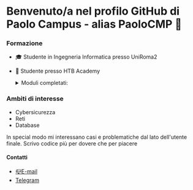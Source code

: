 # Benvenuto/a nel profilo GitHub di Paolo Campus - alias PaoloCMP 👋

<!--
**PaoloCMP/PaoloCMP** is a ✨ _special_ ✨ repository because its `README.md` (this file) appears on your GitHub profile.-->

### Formazione
- :mortar_board: Studente in Ingegneria Informatica presso UniRoma2
- :green_book: Studente presso  HTB Academy

    <details>
     <summary>Moduli completati:</summary>

   - <a href="https://academy.hackthebox.eu/achievement/253768/15" target="_blank" rel="noopener noreferrer">Introduction to Academy</a>
   - <a href="https://academy.hackthebox.eu/achievement/253768/87" target="_blank" rel="noopener noreferrer">Setting up</a>
    - <a href="https://academy.hackthebox.eu/achievement/253768/77" target="_blank" rel="noopener noreferrer">Getting Started</a>
  - <a href="https://academy.hackthebox.eu/achievement/253768/75" target="_blank" rel="noopener noreferrer">Introduction to Web Applications</a>
   - <a href="https://academy.hackthebox.eu/achievement/253768/35" target="_blank" rel="noopener noreferrer">Web Requests</a>
    - <a href="https://academy.hackthebox.eu/achievement/253768/81" target="_blank" rel="noopener noreferrer">Intro to Network Traffic Analysis</a>
    - <a href="https://academy.hackthebox.eu/achievement/253768/33" target="_blank" rel="noopener noreferrer">SQL Injection Fundamentals</a>
    - <a href="https://academy.hackthebox.eu/achievement/253768/49" target="_blank" rel="noopener noreferrer">Windows Fundamentals</a>
    - <a href="https://academy.hackthebox.eu/achievement/253768/18" target="_blank" rel="noopener noreferrer">Linux Fundamentals</a>
    - <a href="https://academy.hackthebox.eu/achievement/253768/54" target="_blank" rel="noopener noreferrer">Attacking Web Application with ffuf</a>
    - <a href="https://academy.hackthebox.eu/achievement/253768/23" target="_blank" rel="noopener noreferrer">File Inclusion / Directory Traversal</a>
    - <a href="https://academy.hackthebox.eu/achievement/253768/24" target="_blank" rel="noopener noreferrer">File Transfers</a>
  
    </details>

### Ambiti di interesse
- Cybersicurezza
- Reti
- Database
<p> In special modo mi interessano casi e problematiche dal lato dell'utente finale. Scrivo codice più per dovere che per piacere</p>

#### Contatti
- <a href="mailto:paolo.campus@students.uniroma2.eu">📪E-mail</a>
- <a href="https://t.me/paul_field">Telegram</a>









